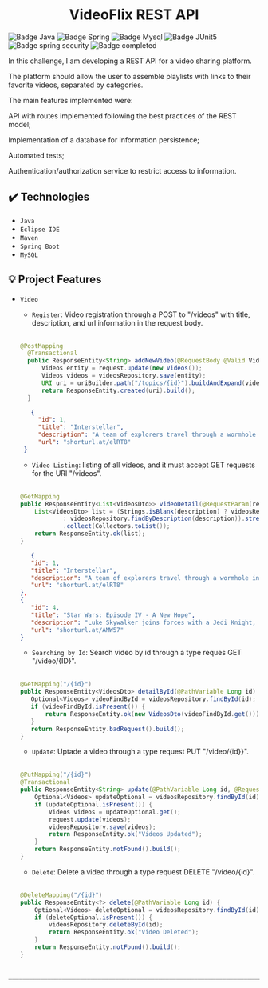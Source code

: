 <h1 align="center"> VideoFlix REST API </h1>

![Badge Java](https://img.shields.io/badge/Java-ED8B00?style=for-the-badge&logo=java&logoColor=white)
![Badge Spring](https://img.shields.io/badge/Spring_Boot-F2F4F9?style=for-the-badge&logo=spring-boot)
![Badge Mysql](https://img.shields.io/badge/MySQL-005C84?style=for-the-badge&logo=mysql&logoColor=white)
![Badge JUnit5](	https://img.shields.io/badge/Junit5-25A162?style=for-the-badge&logo=junit5&logoColor=white)
![Badge spring security](https://img.shields.io/badge/Spring_Security-6DB33F?style=for-the-badge&logo=Spring-Security&logoColor=white)
![Badge completed](https://img.shields.io/static/v1?label=Status&message=In+Progress&color=yellow&style=for-the-badge)

In this challenge, I am developing a REST API for a video sharing platform.

The platform should allow the user to assemble playlists with links to their favorite videos, separated by categories.

The main features implemented were:

API with routes implemented following the best practices of the REST model;

Implementation of a database for information persistence;

Automated tests;

Authentication/authorization service to restrict access to information.


## ✔️ Technologies

- ``Java ``
- ``Eclipse IDE``
- ``Maven``
- ``Spring Boot``
- ``MySQL``

## :bulb: Project Features

- `Video`

  - `Register`: Video registration through a POST to "/videos" with title, description, and url information in the request body.
  <br />

  ```java
  @PostMapping
	@Transactional
	public ResponseEntity<String> addNewVideo(@RequestBody @Valid VideoForm request, UriComponentsBuilder uriBuilder) {
		Videos entity = request.update(new Videos());
		Videos videos = videosRepository.save(entity);
		URI uri = uriBuilder.path("/topics/{id}").buildAndExpand(videos.getId()).toUri();
		return ResponseEntity.created(uri).build();
	}
  ```

   ```json
      {
        "id": 1,
        "title": "Interstellar",
        "description": "A team of explorers travel through a wormhole in space in an attempt to ensure humanitys survival.",
        "url": "shorturl.at/elRT8"
    }
    ```
    
     - `Video Listing`: listing of all videos, and it must accept GET requests for the URI "/videos".
     <br /> 

    ```java
    @GetMapping
	public ResponseEntity<List<VideosDto>> videoDetail(@RequestParam(required = false) String description) {
		List<VideosDto> list = (Strings.isBlank(description) ? videosRepository.findAll()
				: videosRepository.findByDescription(description)).stream().map(i -> new VideosDto(i))
				.collect(Collectors.toList());
		return ResponseEntity.ok(list);
	}
  ```
  
     ```json
        {
        "id": 1,
        "title": "Interstellar",
        "description": "A team of explorers travel through a wormhole in space in an attempt to ensure humanitys survival.",
        "url": "shorturl.at/elRT8"
    },
    {
        "id": 4,
        "title": "Star Wars: Episode IV - A New Hope",
        "description": "Luke Skywalker joins forces with a Jedi Knight, a cocky pilot, a Wookiee and two droids to save the galaxy from the Empire's world-destroying battle station, while also attempting to rescue Princess Leia from the mysterious Darth Vader.",
        "url": "shorturl.at/AMW57"
    }
    ```
    
     - `Searching by Id`: Search video by id through a type reques GET "/video/{ID}".
     <br />
     
     ```java
     @GetMapping("/{id}")
	public ResponseEntity<VideosDto> detailById(@PathVariable Long id) {
		Optional<Videos> videoFindById = videosRepository.findById(id);
		if (videoFindById.isPresent()) {
			return ResponseEntity.ok(new VideosDto(videoFindById.get()));
		}
		return ResponseEntity.badRequest().build();
	}
  ```

    - `Update`: Uptade a video through a type request PUT "/video/{id}}".
    <br />

    ```java
    @PutMapping("/{id}")
	@Transactional
	public ResponseEntity<String> update(@PathVariable Long id, @RequestBody @Valid VideoForm request) {
		Optional<Videos> updateOptional = videosRepository.findById(id);
		if (updateOptional.isPresent()) {
			Videos videos = updateOptional.get();
			request.update(videos);
			videosRepository.save(videos);
			return ResponseEntity.ok("Videos Updated");
		}
		return ResponseEntity.notFound().build();
	}
  ```
    
    - `Delete`: Delete a video through a type request DELETE "/video/{id}".
     <br /> 

    ```java
    @DeleteMapping("/{id}")
	public ResponseEntity<?> delete(@PathVariable Long id) {
		Optional<Videos> deleteOptional = videosRepository.findById(id);
		if (deleteOptional.isPresent()) {
			videosRepository.deleteById(id);
			return ResponseEntity.ok("Video Deleted");
		}
		return ResponseEntity.notFound().build();
	}
```
 _______________________________________________________________________________________________________________________________________________________________________
